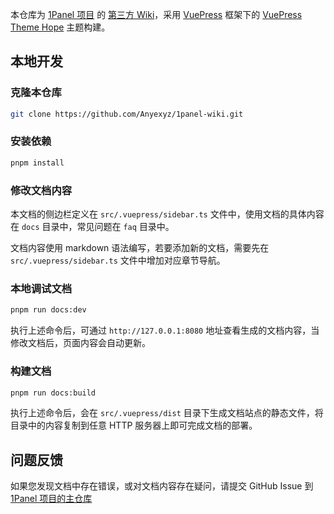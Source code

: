 本仓库为 [1Panel 项目](https://github.com/1Panel-dev/1Panel) 的 [第三方 Wiki](https://www.1panel.wiki/)，采用 [VuePress](https://vuepress.vuejs.org/) 框架下的 [VuePress Theme Hope](https://theme-hope.vuejs.press/) 主题构建。

## 本地开发

### 克隆本仓库
```bash
git clone https://github.com/Anyexyz/1panel-wiki.git
```

### 安装依赖
```bash
pnpm install
```

### 修改文档内容

本文档的侧边栏定义在 `src/.vuepress/sidebar.ts` 文件中，使用文档的具体内容在 `docs` 目录中，常见问题在 `faq` 目录中。

文档内容使用 markdown 语法编写，若要添加新的文档，需要先在 `src/.vuepress/sidebar.ts` 文件中增加对应章节导航。

### 本地调试文档
```bash
pnpm run docs:dev
```
执行上述命令后，可通过 `http://127.0.0.1:8080` 地址查看生成的文档内容，当修改文档后，页面内容会自动更新。

### 构建文档
```bash
pnpm run docs:build
```

执行上述命令后，会在 `src/.vuepress/dist` 目录下生成文档站点的静态文件，将目录中的内容复制到任意 HTTP 服务器上即可完成文档的部署。

## 问题反馈

如果您发现文档中存在错误，或对文档内容存在疑问，请提交 GitHub Issue 到 [1Panel 项目的主仓库](https://github.com/Anyexyz/1panel-wiki/issues)
